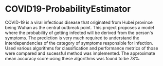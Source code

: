 # COVID19-ProbabilityEstimator
COVID-19 is a viral infectious disease that originated from Hubei province being Wuhan as the central outbreak point.
This project proposes a model where the probability of getting infected will be derived from the person's symptoms.
The prediction is very much required to understand the interdependencies of the category of symptoms responsible for infection.
Used various algorithms for classification and performance metrics of those were compared and sucessful method was implemented.
The approximate mean accuracy score using these algorithms was found to be 78%.
